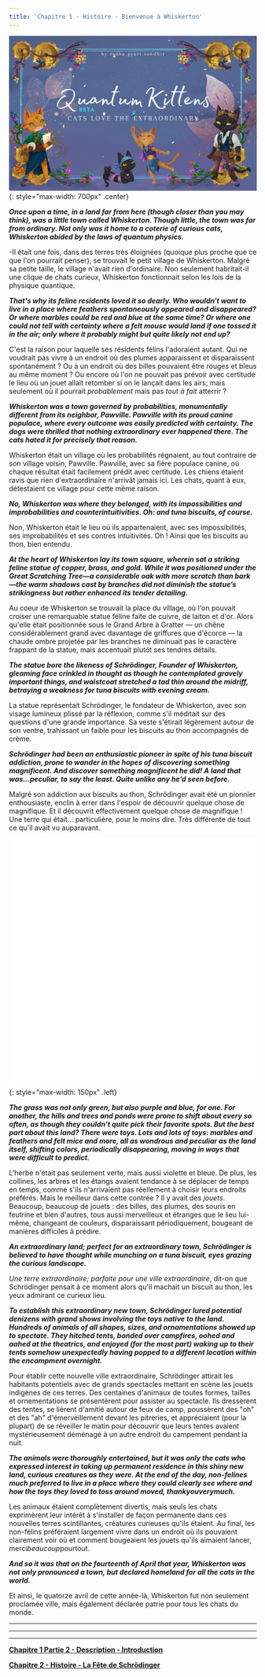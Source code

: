 ```yaml
---
title: 'Chapitre 1 - Histoire - Bienvenue à Whiskerton'
---
```


![](/assets/imgs/cover_beta.png){: style="max-width: 700px" .center}

___Once upon a time, in a land far from here (though closer than you may think), was a little town called Whiskerton. Though little, the town was far from ordinary. Not only was it home to a coterie of curious cats, Whiskerton abided by the laws of quantum physics.___

-Il était une fois, dans des terres très éloignées (quoique plus proche que ce que l'on pourrait penser), se trouvait le petit village de Whiskerton. Malgré sa petite taille, le village n'avait rien d'ordinaire. Non seulement habritait-il une clique de chats curieux, Whiskerton fonctionnait selon les lois de la physique quantique.

___That's why its feline residents loved it so dearly. Who wouldn't want to live in a place where feathers spontaneously appeared and disappeared? Or where marbles could be red and blue at the same time? Or where one could not tell with certainty where a felt mouse would land if one tossed it in the air; only where it *probably* might but *quite likely not* end up?___

C'est la raison pour laquelle ses résidents félins l'adoraient autant. Qui ne voudrait pas vivre à un endroit où des plumes apparaissent et disparaissent spontanément ? Ou à un endroit où des billes pouvaient être rouges et bleus au même moment ? Ou encore où l'on ne pouvait pas prévoir avec certitude le lieu où un jouet allait retomber si on le lançait dans les airs; mais seulement où il pourrait *probablement* mais pas *tout à fait* atterrir ?

___Whiskerton was a town governed by probabilities, monumentally different from its neighbor, Pawville. Pawville with its proud canine populace, where every outcome was easily predicted with certainty. The dogs were thrilled that nothing extraordinary ever happened there. The cats hated it for precisely that reason.___

Whiskerton était un village où les probabilités régnaient, au tout contraire de son village voisin, Pawville. Pawville, avec sa fière populace canine, où chaque résultat était facilement prédit avec certitude. Les chiens étaient ravis que rien d'extraordinaire n'arrivât jamais ici. Les chats, quant à eux, détestaient ce village pour cette même raison.

___No, Whiskerton was where they belonged, with its impossibilities and improbabilities and counterintuitivities. Oh: and tuna biscuits, of course.___

Non, Whiskerton était le lieu où ils appartenaient, avec ses impossibilités, ses improbabilités et ses contres intuitivités. Oh ! Ainsi que les biscuits au thon, bien entendu.

___At the heart of Whiskerton lay its town square, wherein sat a striking feline statue of copper, brass, and gold. While it was positioned under the Great Scratching Tree—a considerable oak with more scratch than bark—the warm shadows cast by branches did not diminish the statue’s strikingness but rather enhanced its tender detailing.___

Au coeur de Whiskerton se trouvait la place du village, où l'on pouvait croiser une remarquable statue féline faite de cuivre, de laiton et d'or. Alors qu'elle était positionnée sous le Grand Arbre à Gratter — un chêne considérablement grand avec davantage de griffures que d'écorce — la chaude ombre projetée par les branches ne diminuait pas le caractère frappant de la statue, mais accentuait plutôt ses tendres détails.

___The statue bore the likeness of Schrödinger, Founder of Whiskerton, gleaming face crinkled in thought as though he contemplated gravely important things, and waistcoat stretched a tad thin around the midriff, betraying a weakness for tuna biscuits with evening cream.___

La statue représentait Schrödinger, le fondateur de Whiskerton, avec son visage lumineux plissé par la réflexion, comme s'il méditait sur des questions d'une grande importance. Sa veste s'étirait légèrement autour de son ventre, trahissant un faible pour les biscuits au thon accompagnés de crème.

___Schrödinger had been an enthusiastic pioneer in spite of his tuna biscuit addiction, prone to wander in the hopes of discovering something magnificent. And discover something magnificent he did! A land that was…peculiar, to say the least. Quite unlike any he’d seen before.___

Malgré son addiction aux biscuits au thon, Schrödinger avait été un pionnier enthousiaste, enclin à errer dans l'espoir de découvrir quelque chose de magnifique. Et il découvrit effectivement quelque chose de magnifique ! Une terre qui était... particulière, pour le moins dire. Très différente de tout ce qu'il avait vu auparavant.

![](/assets/imgs/Feather_Animation.gif){: style="max-width: 150px" .left} 

___The grass was not only green, but also purple and blue, for one. For another, the hills and trees and ponds were prone to shift about every so often, as though they couldn’t quite pick their favorite spots. But the best part about this land? There were *toys*. Lots and lots of toys: marbles and feathers and felt mice and more, all as wondrous and peculiar as the land itself, shifting colors, periodically disappearing, moving in ways that were difficult to predict.___

L'herbe n'était pas seulement verte, mais aussi violette et bleue. De plus, les collines, les arbres et les étangs avaient tendance à se déplacer de temps en temps, comme s'ils n'arrivaient pas réellement à choisir leurs endroits préférés. Mais le meilleur dans cette contrée ? Il y avait des *jouets*. Beaucoup, beaucoup de jouets : des billes, des plumes, des souris en feutrine et bien d'autres, tous aussi merveilleux et étranges que le lieu lui-même, changeant de couleurs, disparaissant périodiquement, bougeant de manières difficiles à prédire.

___*An extraordinary land; perfect for an extraordinary town*, Schrödinger is believed to have thought while munching on a tuna biscuit, eyes grazing the curious landscape.___

*Une terre extraordinaire; parfaite pour une ville extraordinaire*, dit-on que Schrödinger pensait à ce moment alors qu'il machait un biscuit au thon, les yeux admirant ce curieux lieu.

___To establish this extraordinary new town, Schrödinger lured potential denizens with grand shows involving the toys native to the land. Hundreds of animals of all shapes, sizes, and ornamentations showed up to spectate. They hitched tents, bonded over campfires, oohed and aahed at the theatrics, and enjoyed (for the most part) waking up to their tents somehow unexpectedly having popped to a different location within the encampment overnight.___

Pour établir cette nouvelle ville extraordinaire, Schrödinger attirait les habitants potentiels avec de grands spectacles mettant en scène les jouets indigènes de ces terres. Des centaines d'animaux de toutes formes, tailles et ornementations se présentèrent pour assister au spectacle. Ils dressèrent des tentes, se lièrent d'amitié autour de feux de camp, poussèrent des "oh" et des "ah" d'émerveillement devant les pitreries, et appréciaient (pour la plupart) de se réveiller le matin pour découvrir que leurs tentes avaient mystérieusement déménagé à un autre endroit du campement pendant la nuit.

___The animals were thoroughly entertained, but it was only the cats who expressed interest in taking up permanent residence in this shiny new land, curious creatures as they were. At the end of the day, non-felines much preferred to live in a place where they could clearly see where and how the toys they loved to toss around moved, thankyou*very*much.___

Les animaux étaient complètement divertis, mais seuls les chats exprimèrent leur intérêt à s'installer de façon permanente dans ces nouvelles terres scintillantes, créatures curieuses qu'ils étaient. Au final, les non-félins préféraient largement vivre dans un endroit où ils pouvaient clairement voir où et comment bougeaient les jouets qu'ils aimaient lancer, merci*beaucoup*pourtout.

___And so it was that on the fourteenth of April that year, Whiskerton was not only pronounced a town, but declared homeland for all the cats in the world.___

Et ainsi, le quatorze avril de cette année-là, Whiskerton fut non seulement proclamée ville, mais également déclarée patrie pour tous les chats du monde.

_____________________________


_____________________________


_____________________________


**[Chapitre 1 Partie 2 - Description - Introduction](https://quantum-kittens-fr.github.io/posts/CHAPTER-1-Part-2-Introduction-to-Quantum-Computing/)**


**[Chapitre 2 - Histoire - La Fête de Schrödinger](https://quantum-kittens-fr.github.io/posts/CHAPTER-2-Story-Schr%C3%B6dinger-Day/)**